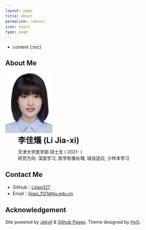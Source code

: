 ```yaml
---
layout: page
title: About
permalink: /about/
icon: heart
type: page
---
```


* content
{:toc}


## About Me

<div style="width:150px; height:auto; float:left; display:inline">
<img src="/images/misc/me.png" class="img-circle" >
</div>
<div style="width: auto; height:auto; float:left; display:inline; padding-left: 40px">
<div style="font-size: 25px; padding-bottom: 10px"><strong>李佳燨 (Li Jia-xi)</strong><br /></div>
天津大学医学部 硕士生 ( 2021- )<br />
研究方向: 深度学习, 医学影像处理, 域自适应, 少样本学习<br />
</div>
<div style="clear:both"></div> 

## Contact Me

* GitHub：[Lijiaxi127](https://github.com/Lijiaxi127)
* Email：<a href = "mailto:lijiaxi_1121@tju.edu.cn">lijiaxi_1121@tju.edu.cn</a>


## Acknowledgement
<p class="power">
    <span>
        Site powered by <a href="https://jekyllrb.com/">Jekyll</a> & <a href="https://pages.github.com/">Github Pages</a>.
    </span>
    <span>
        Theme designed by <a href="https://github.com/Gaohaoyang">HyG</a>.
    </span>
</p>
